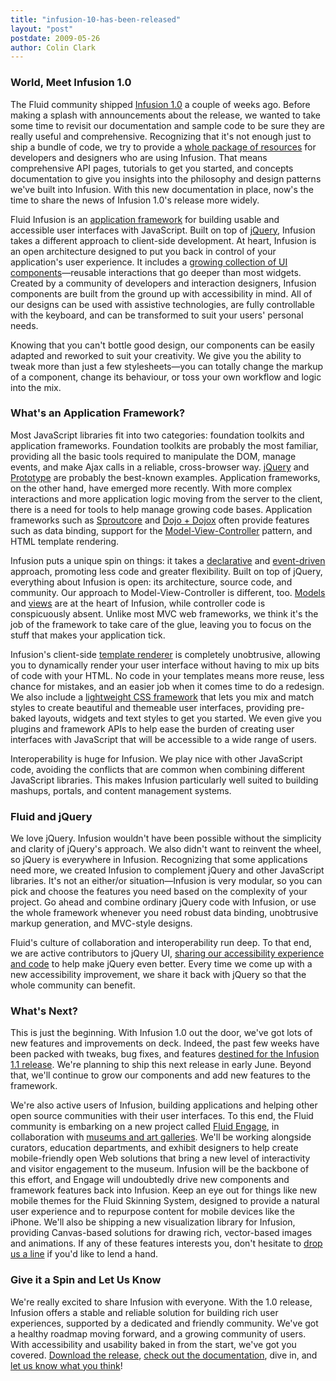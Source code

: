 ```yaml
---
title: "infusion-10-has-been-released"
layout: "post"
postdate: 2009-05-26
author: Colin Clark
---
```


<h3>World, Meet Infusion 1.0</h3>
The Fluid community shipped <a href="http://fluidproject.org/products/infusion/">Infusion 1.0</a> a couple of weeks ago. Before making a splash with announcements about the release, we wanted to take some time to revisit our documentation and sample code to be sure they are really useful and comprehensive. Recognizing that it's not enough just to ship a bundle of code, we try to provide a <a href="http://wiki.fluidproject.org/display/fluid/Infusion+Documentation">whole package of resources</a> for developers and designers who are using Infusion. That means comprehensive API pages, tutorials to get you started, and concepts documentation to give you insights into the philosophy and design patterns we've built into Infusion. With this new documentation in place, now's the time to share the news of Infusion 1.0's release more widely.

Fluid Infusion is an <a href="http://wiki.fluidproject.org/display/fluid/Infusion+Framework">application framework</a> for building usable and accessible user interfaces with JavaScript. Built on top of <a href="http://jquery.com">jQuery</a>, Infusion takes a different approach to client-side development. At heart, Infusion is an open architecture designed to put you back in control of your application's user experience. It includes a <a href="http://wiki.fluidproject.org/display/fluid/Components">growing collection of UI components</a>—reusable interactions that go deeper than most widgets.  Created by a community of developers and interaction designers, Infusion components are built from the ground up with accessibility in mind. All of our designs can be used with assistive technologies, are fully controllable with the keyboard, and can be transformed to suit your users' personal needs.

Knowing that you can't bottle good design, our components can be easily adapted and reworked to suit your creativity. We give you the ability to tweak more than just a few stylesheets—you can totally change the markup of a component, change its behaviour, or toss your own workflow and logic into the mix.
<h3>What's an Application Framework?</h3>
Most JavaScript libraries fit into two categories: foundation toolkits and application frameworks. Foundation toolkits are probably the most familiar, providing all the basic tools required to manipulate the DOM, manage events, and make Ajax calls in a reliable, cross-browser way. <a href="http://jquery.com">jQuery</a> and <a href="http://www.prototypejs.org/">Prototype</a> are probably the best-known examples. Application frameworks, on the other hand, have emerged more recently. With more complex interactions and more application logic moving from the server to the client, there is a need for tools to help manage growing code bases. Application frameworks such as <a href="http://www.sproutcore.com/">Sproutcore</a> and <a href="http://www.dojotoolkit.org/">Dojo + Dojox</a> often provide features such as data binding, support for the <a href="http://c2.com/cgi/wiki?ModelViewController">Model-View-Controller</a> pattern, and HTML template rendering.

Infusion puts a unique spin on things: it takes a <a href="http://wiki.fluidproject.org/display/fluid/Declarative+Configuration">declarative</a> and <a href="http://wiki.fluidproject.org/display/fluid/Infusion+Event+System">event-driven</a> approach, promoting less code and greater flexibility. Built on top of jQuery, everything about Infusion is open: its architecture, source code, and community. Our approach to Model-View-Controller is different, too. <a href="http://wiki.fluidproject.org/display/fluid/Model+Objects">Models</a> and <a href="http://wiki.fluidproject.org/display/fluid/Component+Lifecycle">views</a> are at the heart of Infusion, while controller code is conspicuously absent. Unlike most MVC web frameworks, we think it's the job of the framework to take care of the glue, leaving you to focus on the stuff that makes your application tick.

Infusion's client-side <a href="http://wiki.fluidproject.org/display/fluid/Renderer">template renderer</a> is completely unobtrusive, allowing you to dynamically render your user interface without having to mix up bits of code with your HTML. No code in your templates means more reuse, less chance for mistakes, and an easier job when it comes time to do a redesign. We also include a <a href="http://wiki.fluidproject.org/display/fluid/Fluid+Skinning+System+(FSS)">lightweight CSS framework</a> that lets you mix and match styles to create beautiful and themeable user interfaces, providing pre-baked layouts, widgets and text styles to get you started. We even give you plugins and framework APIs to help ease the burden of creating user interfaces with JavaScript that will be accessible to a wide range of users.

Interoperability is huge for Infusion. We play nice with other JavaScript code, avoiding the conflicts that are common when combining different JavaScript libraries. This makes Infusion particularly well suited to building mashups, portals, and content management systems.
<h3>Fluid and jQuery</h3>
We love jQuery. Infusion wouldn't have been possible without the simplicity and clarity of jQuery's approach. We also didn't want to reinvent the wheel, so jQuery is everywhere in Infusion. Recognizing that some applications need more, we created Infusion to complement jQuery and other JavaScript libraries. It's not an either/or situation—Infusion is very modular, so you can pick and choose the features you need based on the complexity of your project. Go ahead and combine ordinary jQuery code with Infusion, or use the whole framework whenever you need robust data binding, unobtrusive markup generation, and MVC-style designs.

Fluid's culture of collaboration and interoperability run deep. To that end, we are active contributors to jQuery UI, <a href="http://www.marcozehe.de/2009/03/07/jquery-ui-17-released/">sharing our accessibility experience and code</a> to help make jQuery even better. Every time we come up with a new accessibility improvement, we share it back with jQuery so that the whole community can benefit.
<h3>What's Next?</h3>
This is just the beginning. With Infusion 1.0 out the door, we've got lots of new features and improvements on deck. Indeed, the past few weeks have been packed with tweaks, bug fixes, and  features <a href="http://wiki.fluidproject.org/display/fluid/Fluid+1.1+Release+Status">destined for the Infusion 1.1 release</a>. We're planning to ship this next release in early June. Beyond that, we'll continue to grow our components and add new features to the framework.

We're also active users of Infusion, building applications and helping other open source communities with their user interfaces. To this end, the Fluid community is embarking on a new project called <a href="http://www.fluidproject.org/projects/fluid-engage/">Fluid Engage</a>, in collaboration with <a href="http://fluidproject.org/partners/fluid-engage-partners/">museums and art galleries</a>. We'll be working alongside curators, education departments, and exhibit designers to help create mobile-friendly open Web solutions that bring a new level of interactivity and visitor engagement to the museum. Infusion will be the backbone of this effort, and Engage will undoubtedly drive new components and framework features back into Infusion. Keep an eye out for things like new mobile themes for the Fluid Skinning System, designed to provide a natural user experience and to repurpose content for mobile devices like the iPhone. We'll also be shipping a new visualization library for Infusion, providing Canvas-based solutions for drawing rich, vector-based images and animations. If any of these features interests you, don't hesitate to <a href="http://fluidproject.org/getinvolved/">drop us a line</a> if you'd like to lend a hand.
<h3>Give it a Spin and Let Us Know</h3>
We're really excited to share Infusion with everyone. With the 1.0 release, Infusion offers a stable and reliable solution for building rich user experiences, supported by a dedicated and friendly community. We've got a healthy roadmap moving forward, and a growing community of users. With accessibility and usability baked in from the start, we've got you covered. <a href="http://fluidproject.org/products/infusion/">Download the release</a>, <a href="http://wiki.fluidproject.org/display/fluid/Infusion+Documentation">check out the documentation</a>, dive in, and <a href="http://fluidproject.org/getinvolved/">let us know what you think</a>!